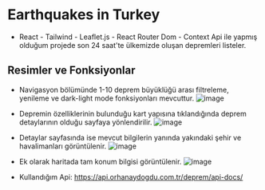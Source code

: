 # Earthquakes in Turkey
- React - Tailwind - Leaflet.js - React Router Dom - Context Api ile yapmış olduğum projede son 24 saat'te ülkemizde oluşan depremleri listeler. 


## Resimler ve Fonksiyonlar
- Navigasyon bölümünde 1-10 deprem büyüklüğü arası filtreleme, yenileme ve dark-light mode fonksiyonları mevcuttur.
![image](https://github.com/atmcmustafa/deprem_app/assets/98126723/a718f1fb-12d2-487e-ab8d-71ed0b445ccf)


- Depremin özelliklerinin bulunduğu kart yapısına tıklandığında deprem detaylarının olduğu sayfaya yönlendirilir.
![image](https://github.com/atmcmustafa/deprem_app/assets/98126723/ad5959fe-2810-4aad-98eb-7f2e0e1731ea)


- Detaylar sayfasında ise mevcut bilgilerin yanında yakındaki şehir ve havalimanları görüntülenir.
![image](https://github.com/atmcmustafa/deprem_app/assets/98126723/6c729bb8-a09e-4596-bb7d-8d91547b0f14)


- Ek olarak haritada tam konum bilgisi görüntülenir.
![image](https://github.com/atmcmustafa/deprem_app/assets/98126723/0371441b-c026-4971-9f03-5565d70d9ae2)


- Kullandığım Api: https://api.orhanaydogdu.com.tr/deprem/api-docs/
